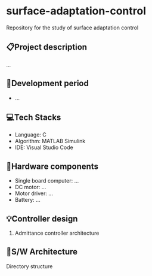 # surface-adaptation-control
Repository for the study of surface adaptation control

## 📋Project description
...

## 📆Development period
- ...

## 💻Tech Stacks
- Language: C <br>
- Algorithm: MATLAB Simulink <br>
- IDE: Visual Studio Code 

## 🔨Hardware components
- Single board computer: ... <br>
- DC motor: ... <br>
- Motor driver: ... <br>
- Battery: ...

## 💡Controller design
1. Admittance controller architecture

## 📁S/W Architecture
Directory structure
